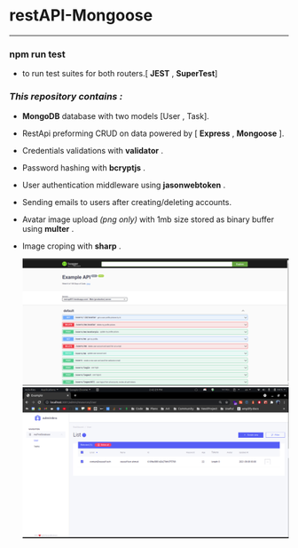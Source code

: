 # restAPI-Mongoose

---

### npm run test

- to run test suites for both routers.[ __JEST__ , __SuperTest__]

### _This repository contains :_

- **MongoDB** database with two models [User , Task].

- RestApi preforming CRUD on data powered by [ __Express__ , __Mongoose__ ].

- Credentials validations with **validator** .

- Password hashing with **bcryptjs** .

- User authentication middleware using **jasonwebtoken** .

- Sending emails to users after creating/deleting accounts.

- Avatar image upload _(png only)_ with 1mb size stored as binary buffer using **multer** .

- Image croping with **sharp** .

  ![Swagger UI](./screen1.png?raw=true "swagger")
  ![Admin Dashboard](./screen2.png?raw=true "Dashboard")
